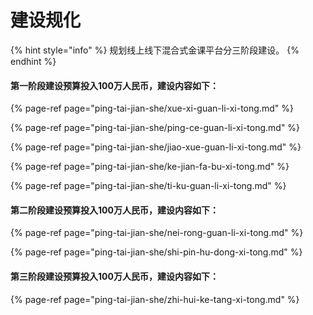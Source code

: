 # 建设规化



{% hint style="info" %}
规划线上线下混合式金课平台分三阶段建设。
{% endhint %}

#### 第一阶段建设预算投入100万人民币，建设内容如下：

{% page-ref page="ping-tai-jian-she/xue-xi-guan-li-xi-tong.md" %}

{% page-ref page="ping-tai-jian-she/ping-ce-guan-li-xi-tong.md" %}

{% page-ref page="ping-tai-jian-she/jiao-xue-guan-li-xi-tong.md" %}

{% page-ref page="ping-tai-jian-she/ke-jian-fa-bu-xi-tong.md" %}

{% page-ref page="ping-tai-jian-she/ti-ku-guan-li-xi-tong.md" %}

#### 

#### 第二阶段建设预算投入100万人民币，建设内容如下：

{% page-ref page="ping-tai-jian-she/nei-rong-guan-li-xi-tong.md" %}

{% page-ref page="ping-tai-jian-she/shi-pin-hu-dong-xi-tong.md" %}



#### 第三阶段建设预算投入100万人民币，建设内容如下：

{% page-ref page="ping-tai-jian-she/zhi-hui-ke-tang-xi-tong.md" %}





